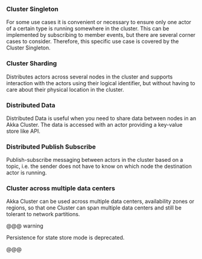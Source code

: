 <!--- #cluster-singleton --->
### Cluster Singleton

For some use cases it is convenient or necessary to ensure only one 
actor of a certain type is running somewhere in the cluster.
This can be implemented by subscribing to member events, but there are several corner
cases to consider. Therefore, this specific use case is covered by the Cluster Singleton.

<!--- #cluster-singleton --->

<!--- #cluster-sharding --->
### Cluster Sharding

Distributes actors across several nodes in the cluster and supports interaction
with the actors using their logical identifier, but without having to care about
their physical location in the cluster.

<!--- #cluster-sharding --->

<!--- #cluster-ddata --->
### Distributed Data

Distributed Data is useful when you need to share data between nodes in an
Akka Cluster. The data is accessed with an actor providing a key-value store like API.

<!--- #cluster-ddata --->
 
<!--- #cluster-pubsub --->
### Distributed Publish Subscribe

Publish-subscribe messaging between actors in the cluster based on a topic, 
i.e. the sender does not have to know on which node the destination actor is running.

<!--- #cluster-pubsub --->

<!--- #cluster-multidc --->
### Cluster across multiple data centers

Akka Cluster can be used across multiple data centers, availability zones or regions,
so that one Cluster can span multiple data centers and still be tolerant to network partitions.

<!--- #cluster-multidc --->

<!--- #sharding-persistence-mode-deprecated --->
@@@ warning

Persistence for state store mode is deprecated. 

@@@
<!--- #sharding-persistence-mode-deprecated --->
